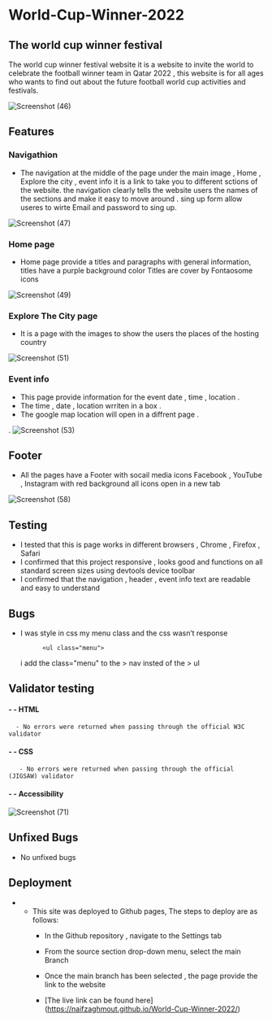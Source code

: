# World-Cup-Winner-2022

        



##  The world cup winner festival 

 The world cup winner festival website it is a website to invite the world to celebrate the football winner team in Qatar 2022 , this website is for all ages who wants to find out about the future football world cup activities and festivals.  

![Screenshot (46)](https://github.com/NaifZaghmout/World-Cup-Winner-2022/assets/131189190/7a3a68de-1c6e-40e1-b488-7305277bf3de)


##  Features

###  Navigathion

  - The navigation  at the middle of the page under the main image , Home , Explore the city , event info it is a link to take you to different sctions of the website.
the navigation clearly tells the website users the names of the sections and make it easy to move around .
sing up form allow useres to wirte Email and password to sing up.

![Screenshot (47)](https://github.com/NaifZaghmout/World-Cup-Winner-2022/assets/131189190/6547eb60-2adc-446a-b6b1-13328390e651)



###  Home page

- Home page provide a titles and paragraphs with general information, titles have a purple background color 
Titles are cover by Fontaosome icons 


![Screenshot (49)](https://github.com/NaifZaghmout/World-Cup-Winner-2022/assets/131189190/1f854f37-5f25-4cfb-ace5-bb34eef9f816)


###  Explore The City page 

-  It is a page with the images to show the users the places of the hosting country 

![Screenshot (51)](https://github.com/NaifZaghmout/World-Cup-Winner-2022/assets/131189190/4e1a9bb7-8fba-44ad-a7b4-9dbc3972ea1b)


###  Event info 

- This page provide information for the event date , time , location .
- The time , date , location  wrriten in a box .
- The google map location  will open in a diffrent page .

 .
![Screenshot (53)](https://github.com/NaifZaghmout/World-Cup-Winner-2022/assets/131189190/8552527e-0c18-462b-931d-bda7e3aca582)


##  Footer

- All the pages have a Footer with socail media icons Facebook , YouTube , Instagram with red background all icons open in a new tab 


![Screenshot (58)](https://github.com/NaifZaghmout/World-Cup-Winner-2022/assets/131189190/eb67971c-77b5-4a97-974d-ef39559a2dd9)





##  Testing 

- I tested that this is page works in different browsers , Chrome , Firefox , Safari 
- I confirmed that this project responsive , looks good and functions on all standard screen sizes using devtools device toolbar 
- I confirmed that the navigation , header , event info  text are readable and easy to understand 



 ##  Bugs 

- I was style in css my menu class and the css wasn’t response 

 
            <ul class="menu">
           
            
    i add the class="menu" to the > nav insted of the > ul
       
       
 ##  Validator testing 
       
   #### - - HTML 
      - No errors were returned when passing through the official W3C validator  
   #### - - CSS
       - No errors were returned when passing through the official (JIGSAW) validator 
   #### - - Accessibility
        
        
   ![Screenshot (71)](https://github.com/NaifZaghmout/World-Cup-Winner-2022/assets/131189190/8a580378-6239-4d4e-a93e-d3882ce1cd1d)

        
        
  ##   Unfixed Bugs  
        
   - No unfixed bugs
        

 ##  Deployment 
   - - This site was deployed to Github pages, The steps to deploy are as follows:
       - In the Github repository , navigate to the Settings tab
       - From the source section drop-down menu, select the main Branch 
       -  Once the main branch has been selected , the page provide the link to the website 
        
       - [The live link can be found here] (https://naifzaghmout.github.io/World-Cup-Winner-2022/)

        

